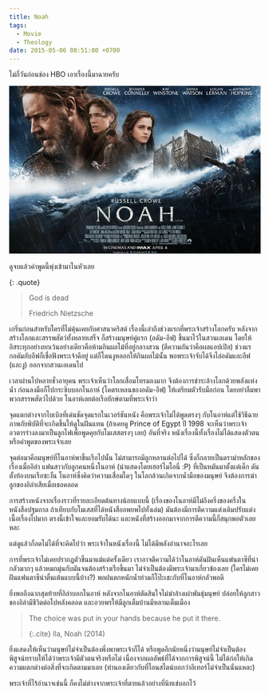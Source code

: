 ```yaml
---
title: Noah
tags:
  - Movie
  - Theology
date: 2015-05-06 08:51:00 +0700
---
```


ไม่กี่วันก่อนช่อง HBO เอาเรื่องนี้มาฉายครับ

![ใบปิดภาพยนตร์ Noah (2014)](/images/poster-noah.jpg)

ดูจบแล้วคำพูดนี้พุ่งเข้ามาในหัวเลย

{: .quote}
> God is dead
>
> Friedrich Nietzsche

เกริ่นก่อนสำหรับใครที่ไม่คุ้นเคยกับศาสนาคริสต์ เรื่องนี้เล่าถึงช่วงแรกที่พระเจ้าสร้างโลกครับ หลังจากสร้างโลกและสรรพสัตว์ทั้งหลายเสร็จ ก็สร้างมนุษย์คู่แรก (อดัม-อีฟ) ขึ้นมาไว้ในสวนเอเดน โดยให้อิสระทุกอย่างยกเว้นอย่างเดียวคือห้ามกินผลไม้ที่อยู่กลางสวน (ตีความกันว่าคือผลแอปเปิล) ช่วงแรกอดัมกับอีฟก็เชื่อฟังพระเจ้าดีอยู่ แต่ก็โดนงูหลอกให้กินผลไม้นั้น พอพระเจ้าจับได้จึงไล่อดัมและอีฟ (และงู) ออกจากสวนเอเดนไป

เวลาผ่านไปหลายชั่วอายุคน พระเจ้าเห็นว่าโลกเสื่อมโทรมลงมาก จึงต้องการชำระล้างโลกด้วยพลังแห่งน้ำ ก่อนลงมือก็ไปกระซิบบอกโนอาห์ (โคตรเหลนของอดัม-อีฟ) ให้เตรียมตัวรับมือก่อน โดยอย่าลืมพาพวกสรรพสัตว์ไปด้วย โนอาห์เลยต่อเรือยักษ์ตามที่พระเจ้าว่า

จุดแตกต่างจากไบเบิลที่เด่นชัดจุดแรกในเวอร์ชันหนัง คือพระเจ้าไม่ได้พูดตรงๆ กับโนอาห์แต่ใช้วิธีฉายภาพภัยพิบัติที่จะเกิดขึ้นให้ดูในฝันแทน (ถ้าเคยดู Prince of Egypt ปี 1998 จะเห็นว่าพระเจ้าอวตารร่างลงมาเป็นลูกไฟเพื่อพูดคุยกับโมเสสตรงๆ เลย) อันที่จริง หนังเรื่องนี้ทั้งเรื่องไม่ได้แสดงตัวตนหรือคำพูดของพระเจ้าเลย

จุดต่อมาคือมนุษย์ที่โนอาห์พาขึ้นเรือไปนั้น ไม่สามารถมีลูกหลานต่อไปได้ ซึ่งก็กลายเป็นดราม่าหลักของเรื่องเมื่ออิล่า แฟนสาวกับลูกคนหนึ่งโนอาห์ (นำแสดงโดยเฮอร์ไมโอนี่ :P) ที่เป็นหมันมาตั้งแต่เด็ก ดันตั้งท้องบนเรือซะงั้น โนอาห์ซึ่งคิดว่าความเสื่อมใดๆ ในโลกล้วนเกิดจากน้ำมือของมนุษย์ จึงต้องการฆ่าลูกของอิล่าเสียเมื่อเธอคลอด

การสร้างหนังจากเรื่องราวที่รายละเอียดต้นทางน้อยแบบนี้ (เรื่องของโนอาห์มีไม่ถึงครึ่งของครึ่งในหนังสือปฐมกาล ถ้าเทียบกับโมเสสที่ได้หนังสืออพยพไปทั้งเล่ม) มันต้องมีการตีความแต่งเติมปรับแต่งเนื้อเรื่องไปมาก ตรงนี้เข้าใจและยอมรับได้นะ และหนังที่สร้างออกมาจากการตีความนี้ก็สนุกพอตัวเลยหละ

แต่ดูแล้วก็อดไม่ได้ที่จะคิดไปว่า พระเจ้าในหนังเรื่องนี้ ไม่ได้มีพลังอำนาจอะไรเลย

การที่พระเจ้าไม่เคยปรากฎตัวขึ้นมาแม้แต่ครั้งเดียว เราอาจตีความได้ว่าโนอาห์ดันฝันเห็นแฟนตาซีที่น่ากลัวมากๆ แล้วหมกมุ่นกับมันจนต้องสร้างเรือขึ้นมา ไม่จำเป็นต้องมีพระเจ้ามาเกี่ยวข้องเลย (ใครไม่เคยฝันแฟนตาซีน่าตื่นเต้นแบบนี้บ้าง?) พอฝนตกหนักน้ำท่วมก็โป๊ะเชะกับที่โนอาห์กลัวพอดี

ยิ่งพอถึงฉากสุดท้ายที่อิล่าบอกโนอาห์ หลังจากโนอาห์ตัดสินใจไม่ฆ่าล้างเผ่าพันธุ์มนุษย์ ปล่อยให้ลูกสาวของอิล่ามีชีวิตต่อไปหลังคลอด และอวยพรให้มีลูกเต็มบ้านมีหลานเต็มเมือง

> The choice was put in your hands because he put it there.
>
> {:.cite}
> Ila, Noah (2014)

ยิ่งแสดงให้เห็นว่ามนุษย์ไม่จำเป็นต้องพึ่งพาพระเจ้าก็ได้ หรือพูดอีกนัยหนึ่งว่ามนุษย์ไม่จำเป็นต้องพิสูจน์ทราบให้ได้ว่าพระเจ้ามีตัวตนจริงหรือไม่ เนื่องจากผลลัพธ์ที่ได้จากการพิสูจน์นี้ ไม่ได้ก่อให้เกิดความแตกต่างต่อสิ่งที่จะเกิดตามมาเลย (ทำนองเดียวกับที่ไอนสไตน์บอกว่าอีเทอร์ไม่จำเป็นนั่นแหละ)

พระเจ้าที่ไร้อำนาจเช่นนี้ ก็คงไม่ต่างจากพระเจ้าที่ตายแล้วอย่างที่นิทเช่บอกไว้
